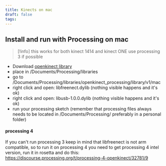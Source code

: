 ```yaml
---
title: Kinects on mac
draft: false
tags:
---
```


## Install and run with Processing on mac

 >[!info] this works for both kinect 1414 and kinect ONE
 > use processing 3 if possible
 

- Download [openkinect library](https://github.com/shiffman/OpenKinect-for-Processing/releases/download/1.0/openkinect_processing.zip)
- place in /Documents/Processing/libraries
- go to /Documents/Processing/libraries/openkinect_processing/library/v1/mac
- right click and open: libfreenect.dylib (nothing visible happens and it's ok)
- right click and open: libusb-1.0.0.dylib (nothing visible happens and it's ok)
- run your processing sketch (remember that processing files always needs to be located in /Documents/Processing/ preferably in a personal folder)

#### processing 4

If you can't run processing 3 keep in mind that libfreenect is not arm compatible, so to run it on processing 4 you need to get processing 4 intel version, run it in rosetta and do this:
https://discourse.processing.org/t/processing-4-openkinect/32781/9

